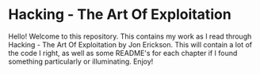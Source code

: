# Hacking - The Art Of Exploitation
Hello! Welcome to this repository. This contains my work as I read through Hacking - The Art Of Exploitation by Jon Erickson. This will contain a lot of the code I right, as well as some README's for each chapter if I found something particularly or illuminating. Enjoy!